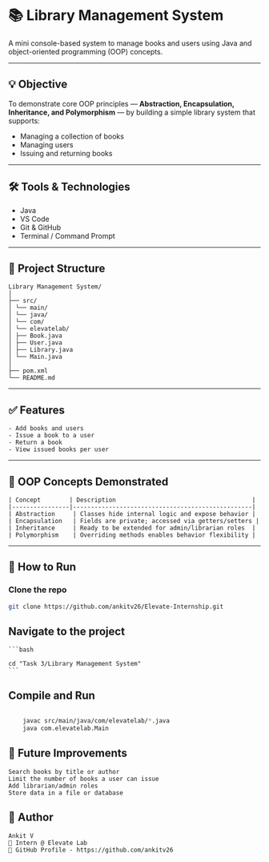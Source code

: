 # 📚 Library Management System

A mini console-based system to manage books and users using Java and object-oriented programming (OOP) concepts.

---

## 💡 Objective

To demonstrate core OOP principles — **Abstraction, Encapsulation, Inheritance, and Polymorphism** — by building a simple library system that supports:

- Managing a collection of books
- Managing users
- Issuing and returning books

---

## 🛠️ Tools & Technologies

- Java
- VS Code
- Git & GitHub
- Terminal / Command Prompt

---

## 🧱 Project Structure

    Library Management System/
    │
    ├── src/
    │ └── main/
    │ └── java/
    │ └── com/
    │ └── elevatelab/
    │ ├── Book.java
    │ ├── User.java
    │ ├── Library.java
    │ └── Main.java
    │
    ├── pom.xml
    └── README.md

---

## ✅ Features

    - Add books and users
    - Issue a book to a user
    - Return a book
    - View issued books per user

---

## 🔑 OOP Concepts Demonstrated

    | Concept        | Description                                      |
    |----------------|--------------------------------------------------|
    | Abstraction     | Classes hide internal logic and expose behavior |
    | Encapsulation   | Fields are private; accessed via getters/setters |
    | Inheritance     | Ready to be extended for admin/librarian roles  |
    | Polymorphism    | Overriding methods enables behavior flexibility |

---

## 🚀 How to Run

### Clone the repo

```bash
git clone https://github.com/ankitv26/Elevate-Internship.git
```

## Navigate to the project

    ```bash

    cd "Task 3/Library Management System"
    ```

## Compile and Run

```bash

    javac src/main/java/com/elevatelab/*.java
    java com.elevatelab.Main
```

## 📌 Future Improvements

    Search books by title or author
    Limit the number of books a user can issue
    Add librarian/admin roles
    Store data in a file or database

## 🔗 Author

    Ankit V
    📍 Intern @ Elevate Lab
    🔗 GitHub Profile - https://github.com/ankitv26
